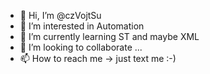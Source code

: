 - 👋 Hi, I’m @czVojtSu
- 👀 I’m interested in Automation
- 🌱 I’m currently learning ST and maybe XML
- 💞️ I’m looking to collaborate ...
- 📫 How to reach me -> just text me :-)

<!---
czVojtSu/czVojtSu is a ✨ special ✨ repository because its `README.md` (this file) appears on your GitHub profile.
You can click the Preview link to take a look at your changes.
--->
